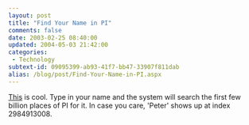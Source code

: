 ```yaml
---
layout: post
title: "Find Your Name in PI"
comments: false
date: 2003-02-25 08:40:00
updated: 2004-05-03 21:42:00
categories:
 - Technology
subtext-id: 09095399-ab93-41f7-bb47-33907f811dab
alias: /blog/post/Find-Your-Name-in-PI.aspx
---
```



[This](http://pi.nersc.gov/) is cool. Type in your name and the system will search the first few billion places of PI for it. In case you care, 'Peter' shows up at index 2984913008.
